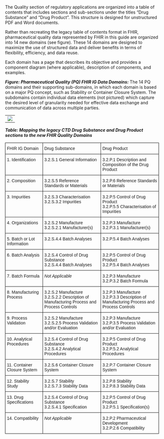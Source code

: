 The Quality section of regulatory applications are organized into a table of contents that includes sections and sub-sections under the titles “Drug Substance” and “Drug Product”. This structure is designed for unstructured PDF and Word documents.

Rather than recreating the legacy table of contents format in FHIR, pharmaceutical quality data represented by FHIR in this guide are organized into 14 new domains (see figure). These 14 domains are designed to maximize the use of structured data and deliver benefits in terms of flexibility, efficiency, and data reuse.

Each domain has a page that describes its objective and provides a component diagram (where applicable), description of components, and examples.

***Figure: Pharmaceutical Quality (PQ) FHIR IG Data Domains:*** The 14 PQ domains and their supporting sub-domains, in which each domain is based on a major PQ concept, such as Stability or Container Closure System. The subdomains contain individual data elements (not pictured) which capture the desired level of granularity needed for effective data exchange and communication of data across multiple parties.
<table><tr><td><img src="all-domains-dx-PQ.png.png" /></td></tr></table>

***Table: Mapping the legacy CTD Drug Substance and Drug Product sections to the new FHIR Quality Domains***
<style type="text/css">
.tg  {border-collapse:collapse;border-spacing:0;}
.tg td{border-color:black;border-style:solid;border-width:1px;font-family:Arial, sans-serif;font-size:14px;
  overflow:hidden;padding:10px 5px;word-break:normal;}
.tg th{border-color:black;border-style:solid;border-width:1px;font-family:Arial, sans-serif;font-size:14px;
  font-weight:normal;overflow:hidden;padding:10px 5px;word-break:normal;}
.tg .tg-0lax{text-align:left;vertical-align:top}
</style>
<table class="tg">
<thead>
  <tr>
    <th class="tg-0lax">FHIR IG Domain</th>
    <th class="tg-0lax">Drug Substance</th>
    <th class="tg-0lax">Drug Product</th>
  </tr>
</thead>
<tbody>
  <tr>
    <td class="tg-0lax">1. Identification</td>
    <td class="tg-0lax">3.2.S.1 General Information</td>
    <td class="tg-0lax">3.2.P.1 Description and Composition of the Drug Product</td>
  </tr>
  <tr>
    <td class="tg-0lax">2. Composition</td>
    <td class="tg-0lax">3.2.S.5 Reference Standards or Materials</td>
    <td class="tg-0lax">3.2.P.6 Reference Standards or Materials</td>
  </tr>
  <tr>
    <td class="tg-0lax">3. Impurities</td>
    <td class="tg-0lax">3.2.S.3 Characterisation
    <br>   3.2.S.3.2 Impurities
</td>
    <td class="tg-0lax">3.2.P.5 Control of Drug Product
    <br>   3.2.P.5.5 Characterisation of Impurities
</td>
  </tr>
  <tr>
    <td class="tg-0lax">4. Organizations</td>
    <td class="tg-0lax">3.2.S.2 Manufacture
    <br>   3.2.S.2.1 Manufacturer(s)
</td>
    <td class="tg-0lax">3.2.P.3 Manufacture
    <br>   3.2.P.3.1 Manufacturer(s)
</td>
  </tr>
  <tr>
    <td class="tg-0lax">5. Batch or Lot Information</td>
    <td class="tg-0lax">3.2.S.4.4 Batch Analyses</td>
    <td class="tg-0lax">3.2.P.5.4 Batch Analyses</td>
  </tr>
  <tr>
    <td class="tg-0lax">6. Batch Analysis</td>
    <td class="tg-0lax">3.2.S.4 Control of Drug Substance
    <br>   3.2.S.4.4 Batch Analyses
</td>
    <td class="tg-0lax">3.2.P.5 Control of Drug Product
    <br>   3.2.P.5.4 Batch Analyses
</td>
  </tr>
  <tr>
    <td class="tg-0lax">7. Batch Formula</td>
    <td class="tg-0lax"><i>Not Applicable</i></td>
    <td class="tg-0lax">3.2.P.3 Manufacture
    <br>   3.2.P.3.2 Batch Formula
</td>
  </tr>
  <tr>
    <td class="tg-0lax">8. Manufacturing Process</td>
    <td class="tg-0lax">3.2.S.2 Manufacture
    <br>   3.2.S.2.2 Description of Manufacturing Process and Process Controls
</td>
    <td class="tg-0lax">3.2.P.3 Manufacture
    <br>   3.2.P.3.3 Description of Manufacturing Process and Process Controls
</td>
  </tr>
  <tr>
    <td class="tg-0lax">9. Process Validation</td>
    <td class="tg-0lax">3.2.S.2 Manufacture
    <br>   3.2.S.2.5 Process Validation and/or Evaluation
</td>
    <td class="tg-0lax">3.2.P.3 Manufacture
    <br>   3.2.P.3.5 Process Validation and/or Evaluation
</td>
  </tr>
  <tr>
    <td class="tg-0lax">10. Analytical Procedures</td>
    <td class="tg-0lax">3.2.S.4 Control of Drug Substance
    <br>   3.2.S.4.2 Analytical Procedures
</td>
    <td class="tg-0lax">3.2.P.5 Control of Drug Product
    <br>   3.2.P.5.2 Analytical Procedures
</td>
  </tr>
  <tr>
    <td class="tg-0lax">11. Container Closure System</td>
    <td class="tg-0lax">3.2.S.6 Container Closure System</td>
    <td class="tg-0lax">3.2.P.7 Container Closure System</td>
  </tr>
  <tr>
    <td class="tg-0lax">12. Stability Study</td>
    <td class="tg-0lax">3.2.S.7 Stability
    <br>   3.2.S.7.3 Stability Data
</td>
    <td class="tg-0lax">3.2.P.8 Stability
    <br>   3.2.P.8.3 Stability Data
</td>
  </tr>
  <tr>
    <td class="tg-0lax">13. Drug Specifications</td>
    <td class="tg-0lax">3.2.S.4 Control of Drug Substance
    <br>   3.2.S.4.1 Specification
</td>
    <td class="tg-0lax">3.2.P.5 Control of Drug Product
    <br>   3.2.P.5.1 Specification(s)
</td>
  </tr>
  <tr>
    <td class="tg-0lax">14. Compatibility</td>
    <td class="tg-0lax"><i>Not Applicable</i></td>
    <td class="tg-0lax">3.2.P.2 Pharmaceutical Development
    <br>   3.2.P.2.6 Compatibility
</td>
  </tr>
</tbody>
</table>

